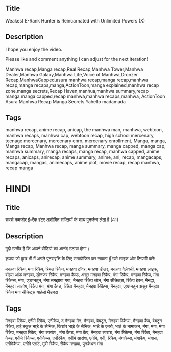 
## Title
Weakest E-Rank Hunter is Reincarnated with Unlimited Powers (X)

## Description
I hope you enjoy the video.

Please like and comment anything I can adjust for the next iteration! 



Manhwa recap,Manga recap,Real Recap,Manhwa Tower,Manhwa Dealer,Manhwa Galaxy,Manhwa Life,Voice of Manhwa,Dronzer Recap,ManhwaCapped,asura manhwa recap,manga recap,manhwa recap,manga recaps,manga,ActionToon,manga explained,manhwa recap zone,manga secrets,Recap Haven,manhua,manhwa summary,recap manga,manga capped,recap manhwa,manhwa recaps,manhwa, ActionToon Asura Manhwa Recap Manga Secrets Yahello madamada 



## Tags
manhwa recap, anime recap, anicap, the manhwa man, manhwa, webtoon, manhwa recaps, manhwa cap, webtoon recap, high school mercenary, teenage mercenary, mercenary enro, mercenary enrollment, Manga, manga, Manga recap, Manhwa recap, manga summary, manga capped, manga cap, manhwa summary, manga recaps, manga recap, manhwa capped, anime recaps, anicaps, anirecap, anime summary, anime, ani, recap, mangacaps, mangacap, mangas, animecaps, anime plot, movie recap, recap manhwa, recap manga




# HINDI
## Title
सबसे कमजोर ई-रैंक हंटर असीमित शक्तियों के साथ पुनर्जन्म लेता है (41)

## Description
मुझे उम्मीद है कि आपने वीडियो का आनंद उठाया होगा।

कृपया जो कुछ भी मैं अगले पुनरावृत्ति के लिए समायोजित कर सकता हूँ उसे लाइक और टिप्पणी करें! 



मनहवा रिकैप, मंगा रिकैप, रियल रिकैप, मनहवा टॉवर, मनहवा डीलर, मनहवा गैलेक्सी, मनहवा लाइफ, वॉइस ऑफ मनहवा, ड्रोनजर रिकैप, मनहवा कैप्ड, असुर मनहवा रिकैप, मंगा रिकैप, मनहवा रिकैप, मंगा रिकैप्स, मंगा, एक्शनटून, मंगा समझाया गया, मैनहवा रिकैप ज़ोन, मंगा सीक्रेट्स, रिकैप हेवन, मैनह्वा, मैनहवा सारांश, रिकैप मंगा, मंगा कैप्ड, रिकैप मैनहवा, मैनहवा रिकैप्स, मैनहवा, एक्शनटून असुर मैनहवा रिकैप मंगा सीक्रेट्स याहेलो मैडमदा



## Tags

मैनहवा रिकैप, एनीमे रिकैप, एनीकैप, द मैनहवा मैन, मैनहवा, वेबटून, मैनहवा रिकैप्स, मैनहवा कैप, वेबटून रिकैप, हाई स्कूल भाड़े के सैनिक, किशोर भाड़े के सैनिक, भाड़े के एनरो, भाड़े के नामांकन, मंगा, मंगा, मंगा रिकैप, मनहवा रिकैप, मंगा सारांश , मंगा कैप्ड, मंगा कैप, मैनहवा सारांश, मंगा रिकैप्स, मंगा रिकैप, मैनहवा कैप्ड, एनीमे रिकैप्स, एनीकैप्स, एनीरेकैप, एनीमे सारांश, एनीमे, एनी, रिकैप, मंगाकैप्स, मंगाकैप, मंगास, एनीमेकैप्स, एनीमे प्लॉट, मूवी रिकैप, रीकैप मनहवा, पुनर्कथन मंगा


